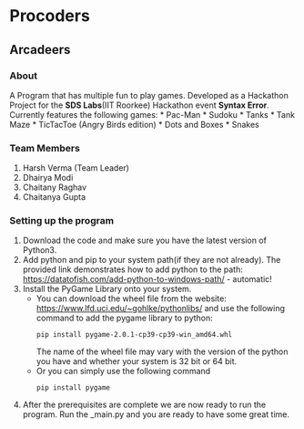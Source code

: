 # Procoders
## Arcadeers

### About
  A Program that has multiple fun to play games.
  Developed as a Hackathon Project for the **SDS Labs**(IIT Roorkee) Hackathon event **Syntax Error**.
  Currently features the following games:
    * Pac-Man
    * Sudoku
    * Tanks
    * Tank Maze
    * TicTacToe (Angry Birds edition)
    * Dots and Boxes
    * Snakes
      
### Team Members
  1. Harsh Verma (Team Leader)
  2. Dhairya Modi
  3. Chaitany Raghav
  4. Chaitanya Gupta
  
### Setting up the program
  1. Download the code and make sure you have the latest version of Python3.
  2. Add python and pip to your system path(if they are not already).
        The provided link demonstrates how to add python to the path: https://datatofish.com/add-python-to-windows-path/ - automatic!
  3. Install the PyGame Library onto your system.
      * You can download the wheel file from the website: https://www.lfd.uci.edu/~gohlke/pythonlibs/
        and use the following command to add the pygame library to python:
        ```shell
        pip install pygame‑2.0.1‑cp39‑cp39‑win_amd64.whl
        ```
        The name of the wheel file may vary with the version of the python you have and whether your system is 32 bit or 64 bit.
      * Or you can simply use the following command
        ```shell
        pip install pygame
        ```
  4. After the prerequisites are complete we are now ready to run the program.
    Run the \_main.py and you are ready to have some great time.
        
